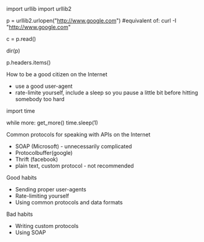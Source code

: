 import urllib
import urllib2



p = urllib2.urlopen("http://www.google.com")
#equivalent of: curl -I "http://www.google.com"

c = p.read()

dir(p)

p.headers.items()




How to be a good citizen on the Internet

- use a good user-agent
- rate-limite yourself, include a sleep so you pause a little bit before hitting somebody too hard
  
import time 

while more: 
  get_more()
  time.sleep(1)


Common protocols for speaking with APIs on the Internet

- SOAP (Microsoft) - unnecessarily complicated
- Protocolbuffer(google)
- Thrift (facebook)
- plain text, custom protocol - not recommended

Good habits
- Sending proper user-agents
- Rate-limiting yourself
- Using common protocols and data formats

Bad habits
- Writing custom protocols
- Using SOAP